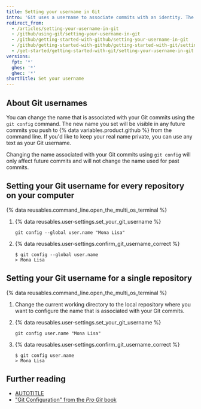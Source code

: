 ```yaml
---
title: Setting your username in Git
intro: 'Git uses a username to associate commits with an identity. The Git username is not the same as your {% data variables.product.github %} username.'
redirect_from:
  - /articles/setting-your-username-in-git
  - /github/using-git/setting-your-username-in-git
  - /github/getting-started-with-github/setting-your-username-in-git
  - /github/getting-started-with-github/getting-started-with-git/setting-your-username-in-git
  - /get-started/getting-started-with-git/setting-your-username-in-git
versions:
  fpt: '*'
  ghes: '*'
  ghec: '*'
shortTitle: Set your username
---
```

## About Git usernames

You can change the name that is associated with your Git commits using the `git config` command. The new name you set will be visible in any future commits you push to {% data variables.product.github %} from the command line. If you'd like to keep your real name private, you can use any text as your Git username.

Changing the name associated with your Git commits using `git config` will only affect future commits and will not change the name used for past commits.

## Setting your Git username for every repository on your computer

{% data reusables.command_line.open_the_multi_os_terminal %}

1. {% data reusables.user-settings.set_your_git_username %}

   ```shell
   git config --global user.name "Mona Lisa"
   ```

1. {% data reusables.user-settings.confirm_git_username_correct %}

   ```shell
   $ git config --global user.name
   > Mona Lisa
   ```

## Setting your Git username for a single repository

{% data reusables.command_line.open_the_multi_os_terminal %}

1. Change the current working directory to the local repository where you want to configure the name that is associated with your Git commits.

1. {% data reusables.user-settings.set_your_git_username %}

   ```shell
   git config user.name "Mona Lisa"
   ```

1. {% data reusables.user-settings.confirm_git_username_correct %}

   ```shell
   $ git config user.name
   > Mona Lisa
   ```

## Further reading

* [AUTOTITLE](/account-and-profile/setting-up-and-managing-your-personal-account-on-github/managing-email-preferences/setting-your-commit-email-address)
* ["Git Configuration" from the _Pro Git_ book](https://git-scm.com/book/en/v2/Customizing-Git-Git-Configuration)
